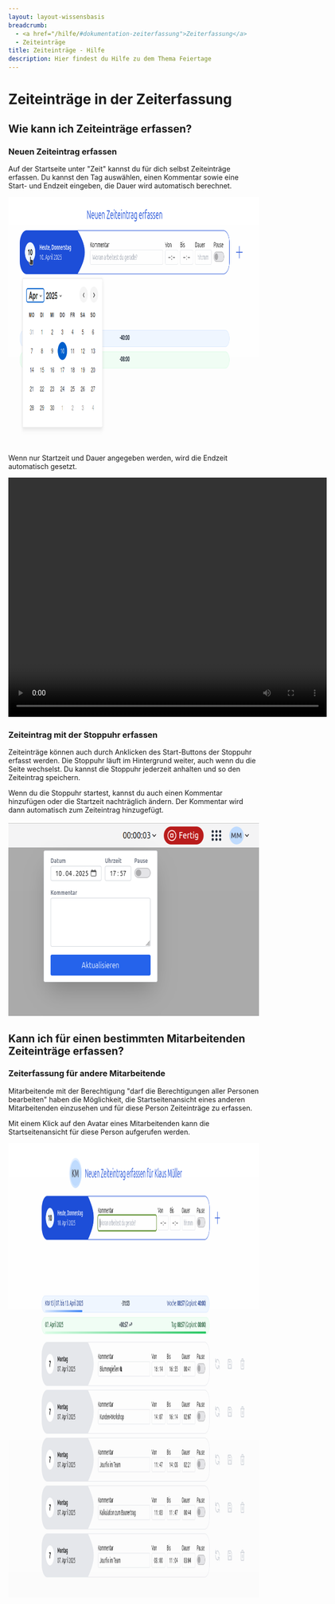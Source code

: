 ```yaml
---
layout: layout-wissensbasis
breadcrumb:
  - <a href="/hilfe/#dokumentation-zeiterfassung">Zeiterfassung</a>
  - Zeiteinträge
title: Zeiteinträge - Hilfe
description: Hier findest du Hilfe zu dem Thema Feiertage
---
```


# Zeiteinträge in der Zeiterfassung

## Wie kann ich Zeiteinträge erfassen?

### Neuen Zeiteintrag erfassen

Auf der Startseite unter "Zeit" kannst du für dich selbst Zeiteinträge erfassen.
Du kannst den Tag auswählen, einen Kommentar sowie eine Start- und Endzeit eingeben, die Dauer wird automatisch berechnet.

<p>
  <picture>
    <img
      src="neuen_zeiteintrag_datum.png"
      alt=""
      decoding="async"
      loading="lazy"
      width="969"
      height="498"
    />
  </picture>
</p>

Wenn nur Startzeit und Dauer angegeben werden, wird die Endzeit automatisch gesetzt.

<p class="content-center">
    <video width="640" height="480" autoplay>
      <source src="neuen_zeiteintrag.mp4" type="video/mp4" />
    </video>
</p>

### Zeiteintrag mit der Stoppuhr erfassen

Zeiteinträge können auch durch Anklicken des Start-Buttons der Stoppuhr erfasst werden. Die Stoppuhr läuft im Hintergrund weiter, auch wenn du die Seite wechselst. Du kannst die Stoppuhr jederzeit anhalten und so den Zeiteintrag speichern.

Wenn du die Stoppuhr startest, kannst du auch einen Kommentar hinzufügen oder die Startzeit nachträglich ändern.
Der Kommentar wird dann automatisch zum Zeiteintrag hinzugefügt.

<p>
  <picture>
    <img
      src="stoppuhr_editieren.png"
      alt=""
      decoding="async"
      loading="lazy"
      width="624"
      height="391"
    />
  </picture>
</p>

## Kann ich für einen bestimmten Mitarbeitenden Zeiteinträge erfassen?

### Zeiterfassung für andere Mitarbeitende

Mitarbeitende mit der Berechtigung "darf die Berechtigungen aller Personen bearbeiten" haben die Möglichkeit, die Startseitenansicht eines anderen Mitarbeitenden einzusehen und für diese Person Zeiteinträge zu erfassen.

Mit einem Klick auf den Avatar eines Mitarbeitenden kann die Startseitenansicht für diese Person aufgerufen werden.

<p>
  <picture>
    <img
      src="zeiteintrag_fuer_mitarbeitenden.png"
      alt=""
      decoding="async"
      loading="lazy"
      width="1211"
      height="911"
    />
  </picture>
